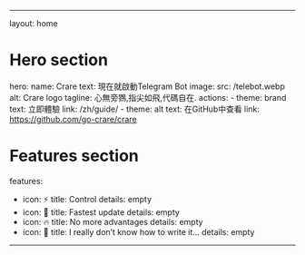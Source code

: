 ---
layout: home

# Hero section
hero:
  name: Crare
  text: 現在就啟動Telegram Bot
  image:
    src: /telebot.webp
    alt: Crare logo
  tagline: 心無旁鷚,指尖如飛,代碼自在.
  actions:
    - theme: brand
      text: 立即體驗
      link: /zh/guide/
    - theme: alt
      text: 在GitHub中查看
      link: https://github.com/go-crare/crare

# Features section
features:
  - icon: ⚡️
    title: Control
    details: empty
  - icon: 🎉
    title: Fastest update
    details: empty
  - icon: 🔥
    title: No more advantages
    details: empty
  - icon: 🎀
    title: I really don’t know how to write it…
    details: empty

----
<style>
:root {
  --vp-home-hero-name-color: transparent;
  --vp-home-hero-name-background: -webkit-linear-gradient(120deg, #bd34fe 30%, #41d1ff);

  --vp-home-hero-image-background-image: linear-gradient(-45deg, #bd34fe 50%, #47caff 50%);
  --vp-home-hero-image-filter: blur(40px);
}

@media (min-width: 640px) {
  :root {
    --vp-home-hero-image-filter: blur(56px);
  }
}

@media (min-width: 960px) {
  :root {
    --vp-home-hero-image-filter: blur(72px);
  }
}
</style>
